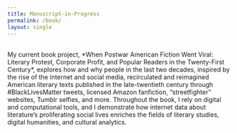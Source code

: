 ```yaml
---
title: Manuscript-in-Progress
permalink: /book/
layout: single
---
```

<br>
My current book project, *When Postwar American Fiction Went Viral: Literary Protest, Corporate Profit, and Popular Readers in the Twenty-First Century*, explores how and why people in the last two decades, inspired by the rise of the internet and social media, recirculated and reimagined American literary texts published in the late-twentieth century through #BlackLivesMatter tweets, licensed Amazon fanfiction, “streetfighter” websites, Tumblr selfies, and more. Throughout the book, I rely on digital and computational tools, and I demonstrate how internet data about literature’s proliferating social lives enriches the fields of literary studies, digital humanities, and cultural analytics. 

